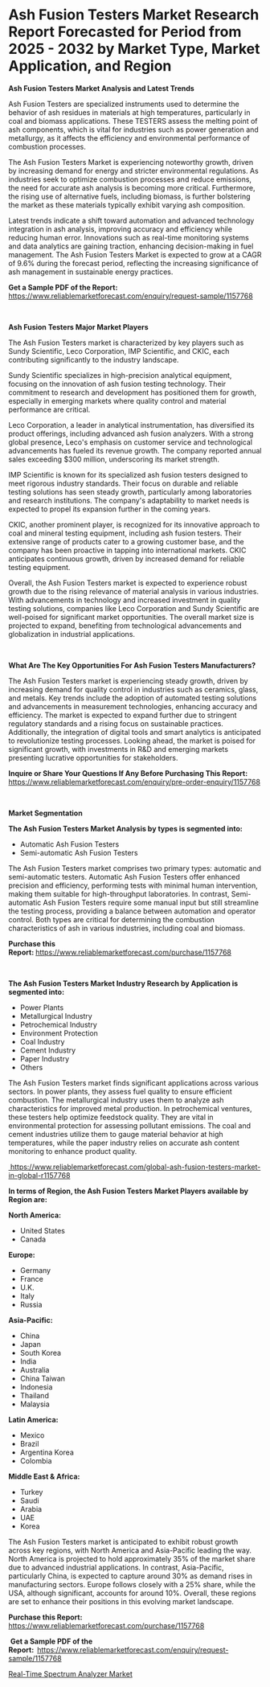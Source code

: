 <p><h1>Ash Fusion Testers Market Research Report Forecasted for Period from 2025 -  2032 by Market Type, Market Application, and Region</h1></p><p><strong>Ash Fusion Testers Market Analysis and Latest Trends</strong></p>
<p><p>Ash Fusion Testers are specialized instruments used to determine the behavior of ash residues in materials at high temperatures, particularly in coal and biomass applications. These TESTERS assess the melting point of ash components, which is vital for industries such as power generation and metallurgy, as it affects the efficiency and environmental performance of combustion processes.</p><p>The Ash Fusion Testers Market is experiencing noteworthy growth, driven by increasing demand for energy and stricter environmental regulations. As industries seek to optimize combustion processes and reduce emissions, the need for accurate ash analysis is becoming more critical. Furthermore, the rising use of alternative fuels, including biomass, is further bolstering the market as these materials typically exhibit varying ash composition.</p><p>Latest trends indicate a shift toward automation and advanced technology integration in ash analysis, improving accuracy and efficiency while reducing human error. Innovations such as real-time monitoring systems and data analytics are gaining traction, enhancing decision-making in fuel management. The Ash Fusion Testers Market is expected to grow at a CAGR of 9.6% during the forecast period, reflecting the increasing significance of ash management in sustainable energy practices.</p></p>
<p><strong>Get a Sample PDF of the Report:&nbsp;</strong> <a href="https://www.reliablemarketforecast.com/enquiry/request-sample/1157768?utm_campaign=1080&utm_medium=2&utm_source=Github&utm_content=ia&utm_term=24022025&utm_id=ash-fusion-testers">https://www.reliablemarketforecast.com/enquiry/request-sample/1157768</a></p>
<p>&nbsp;</p>
<p><strong>Ash Fusion Testers Major Market Players</strong></p>
<p><p>The Ash Fusion Testers market is characterized by key players such as Sundy Scientific, Leco Corporation, IMP Scientific, and CKIC, each contributing significantly to the industry landscape. </p><p>Sundy Scientific specializes in high-precision analytical equipment, focusing on the innovation of ash fusion testing technology. Their commitment to research and development has positioned them for growth, especially in emerging markets where quality control and material performance are critical.</p><p>Leco Corporation, a leader in analytical instrumentation, has diversified its product offerings, including advanced ash fusion analyzers. With a strong global presence, Leco's emphasis on customer service and technological advancements has fueled its revenue growth. The company reported annual sales exceeding $300 million, underscoring its market strength.</p><p>IMP Scientific is known for its specialized ash fusion testers designed to meet rigorous industry standards. Their focus on durable and reliable testing solutions has seen steady growth, particularly among laboratories and research institutions. The company's adaptability to market needs is expected to propel its expansion further in the coming years.</p><p>CKIC, another prominent player, is recognized for its innovative approach to coal and mineral testing equipment, including ash fusion testers. Their extensive range of products cater to a growing customer base, and the company has been proactive in tapping into international markets. CKIC anticipates continuous growth, driven by increased demand for reliable testing equipment.</p><p>Overall, the Ash Fusion Testers market is expected to experience robust growth due to the rising relevance of material analysis in various industries. With advancements in technology and increased investment in quality testing solutions, companies like Leco Corporation and Sundy Scientific are well-poised for significant market opportunities. The overall market size is projected to expand, benefiting from technological advancements and globalization in industrial applications.</p></p>
<p>&nbsp;</p>
<p><strong>What Are The Key Opportunities For Ash Fusion Testers Manufacturers?</strong></p>
<p><p>The Ash Fusion Testers market is experiencing steady growth, driven by increasing demand for quality control in industries such as ceramics, glass, and metals. Key trends include the adoption of automated testing solutions and advancements in measurement technologies, enhancing accuracy and efficiency. The market is expected to expand further due to stringent regulatory standards and a rising focus on sustainable practices. Additionally, the integration of digital tools and smart analytics is anticipated to revolutionize testing processes. Looking ahead, the market is poised for significant growth, with investments in R&D and emerging markets presenting lucrative opportunities for stakeholders.</p></p>
<p><strong>Inquire or Share Your Questions If Any Before Purchasing This Report:</strong> <a href="https://www.reliablemarketforecast.com/enquiry/pre-order-enquiry/1157768?utm_campaign=1080&utm_medium=2&utm_source=Github&utm_content=ia&utm_term=24022025&utm_id=ash-fusion-testers">https://www.reliablemarketforecast.com/enquiry/pre-order-enquiry/1157768</a></p>
<p>&nbsp;</p>
<p><strong>Market Segmentation</strong></p>
<p><strong>The Ash Fusion Testers Market Analysis by types is segmented into:</strong></p>
<p><ul><li>Automatic Ash Fusion Testers</li><li>Semi-automatic Ash Fusion Testers</li></ul></p>
<p><p>The Ash Fusion Testers market comprises two primary types: automatic and semi-automatic testers. Automatic Ash Fusion Testers offer enhanced precision and efficiency, performing tests with minimal human intervention, making them suitable for high-throughput laboratories. In contrast, Semi-automatic Ash Fusion Testers require some manual input but still streamline the testing process, providing a balance between automation and operator control. Both types are critical for determining the combustion characteristics of ash in various industries, including coal and biomass.</p></p>
<p><strong>Purchase this Report:&nbsp;</strong><a href="https://www.reliablemarketforecast.com/purchase/1157768?utm_campaign=1080&utm_medium=2&utm_source=Github&utm_content=ia&utm_term=24022025&utm_id=ash-fusion-testers">https://www.reliablemarketforecast.com/purchase/1157768</a></p>
<p>&nbsp;</p>
<p><strong>The Ash Fusion Testers Market Industry Research by Application is segmented into:</strong></p>
<p><ul><li>Power Plants</li><li>Metallurgical Industry</li><li>Petrochemical Industry</li><li>Environment Protection</li><li>Coal Industry</li><li>Cement Industry</li><li>Paper Industry</li><li>Others</li></ul></p>
<p><p>The Ash Fusion Testers market finds significant applications across various sectors. In power plants, they assess fuel quality to ensure efficient combustion. The metallurgical industry uses them to analyze ash characteristics for improved metal production. In petrochemical ventures, these testers help optimize feedstock quality. They are vital in environmental protection for assessing pollutant emissions. The coal and cement industries utilize them to gauge material behavior at high temperatures, while the paper industry relies on accurate ash content monitoring to enhance product quality.</p></p>
<p><a href="https://www.reliablemarketforecast.com/global-ash-fusion-testers-market-in-global-r1157768?utm_campaign=1080&utm_medium=2&utm_source=Github&utm_content=ia&utm_term=24022025&utm_id=ash-fusion-testers">&nbsp;https://www.reliablemarketforecast.com/global-ash-fusion-testers-market-in-global-r1157768</a></p>
<p><strong>In terms of Region, the Ash Fusion Testers Market Players available by Region are:</strong></p>
<p>
    <p> <strong> North America: </strong>
        <ul>
            <li>United States</li>
            <li>Canada</li>
        </ul>
        </p> 
    <p> <strong> Europe: </strong>
        <ul>
            <li>Germany</li>
            <li>France</li>
            <li>U.K.</li>
            <li>Italy</li>
            <li>Russia</li>
        </ul>
        </p> 
    <p> <strong> Asia-Pacific: </strong>
        <ul>
            <li>China</li>
            <li>Japan</li>
            <li>South Korea</li>
            <li>India</li>
            <li>Australia</li>
            <li>China Taiwan</li>
            <li>Indonesia</li>
            <li>Thailand</li>
            <li>Malaysia</li>
        </ul>
        </p> 
    <p> <strong> Latin America: </strong>
        <ul>
            <li>Mexico</li>
            <li>Brazil</li>
            <li>Argentina Korea</li>
            <li>Colombia</li>
        </ul>
        </p> 
    <p> <strong> Middle East & Africa: </strong>
        <ul>
            <li>Turkey</li>
            <li>Saudi</li>
            <li>Arabia</li>
            <li>UAE</li>
            <li>Korea</li>
        </ul>
    </p>
    </p>
<p><p>The Ash Fusion Testers market is anticipated to exhibit robust growth across key regions, with North America and Asia-Pacific leading the way. North America is projected to hold approximately 35% of the market share due to advanced industrial applications. In contrast, Asia-Pacific, particularly China, is expected to capture around 30% as demand rises in manufacturing sectors. Europe follows closely with a 25% share, while the USA, although significant, accounts for around 10%. Overall, these regions are set to enhance their positions in this evolving market landscape.</p></p>
<p><strong>Purchase this Report: </strong><a href="https://www.reliablemarketforecast.com/purchase/1157768?utm_campaign=1080&utm_medium=2&utm_source=Github&utm_content=ia&utm_term=24022025&utm_id=ash-fusion-testers">https://www.reliablemarketforecast.com/purchase/1157768</a></p>
<p>&nbsp;<strong>Get a Sample PDF of the Report:&nbsp;&nbsp;</strong><a href="https://www.reliablemarketforecast.com/enquiry/request-sample/1157768?utm_campaign=1080&utm_medium=2&utm_source=Github&utm_content=ia&utm_term=24022025&utm_id=ash-fusion-testers">https://www.reliablemarketforecast.com/enquiry/request-sample/1157768</a></p>
<p><strong></strong></p>
<p><p><a href="https://github.com/gdfhhhj/Market-Research-Report-List-7/blob/main/real-time-spectrum-analyzer-market.md?utm_campaign=1080&utm_medium=2&utm_source=Github&utm_content=ia&utm_term=24022025&utm_id=ash-fusion-testers">Real-Time Spectrum Analyzer Market</a></p></p>